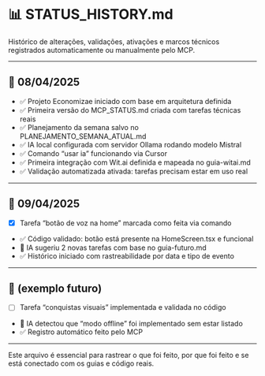 # 📊 STATUS_HISTORY.md

Histórico de alterações, validações, ativações e marcos técnicos registrados automaticamente ou manualmente pelo MCP.

---

## 📅 08/04/2025

- ✅ Projeto Economizae iniciado com base em arquitetura definida
- ✅ Primeira versão do MCP_STATUS.md criada com tarefas técnicas reais
- ✅ Planejamento da semana salvo no PLANEJAMENTO_SEMANA_ATUAL.md
- ✅ IA local configurada com servidor Ollama rodando modelo Mistral
- ✅ Comando “usar ia” funcionando via Cursor
- ✅ Primeira integração com Wit.ai definida e mapeada no guia-witai.md
- ✅ Validação automatizada ativada: tarefas precisam estar em uso real

---

## 📅 09/04/2025

- [x] Tarefa “botão de voz na home” marcada como feita via comando
- ✅ Código validado: botão está presente na HomeScreen.tsx e funcional
- 🧠 IA sugeriu 2 novas tarefas com base no guia-futuro.md
- ✅ Histórico iniciado com rastreabilidade por data e tipo de evento

---

## 📅 (exemplo futuro)

- [ ] Tarefa “conquistas visuais” implementada e validada no código
- 🧠 IA detectou que “modo offline” foi implementado sem estar listado
- ✅ Registro automático feito pelo MCP

---

Este arquivo é essencial para rastrear o que foi feito, por que foi feito e se está conectado com os guias e código reais.